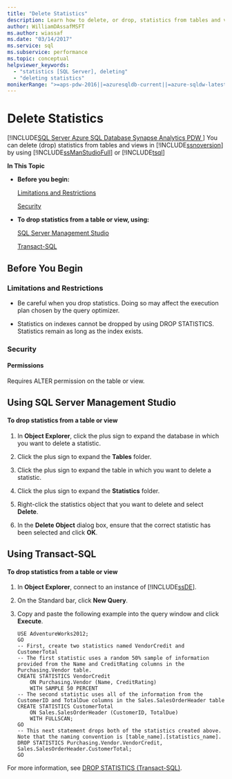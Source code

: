 ```yaml
---
title: "Delete Statistics"
description: Learn how to delete, or drop, statistics from tables and views in SQL Server by using SQL Server Management Studio or Transact-SQL.
author: WilliamDAssafMSFT
ms.author: wiassaf
ms.date: "03/14/2017"
ms.service: sql
ms.subservice: performance
ms.topic: conceptual
helpviewer_keywords:
  - "statistics [SQL Server], deleting"
  - "deleting statistics"
monikerRange: ">=aps-pdw-2016||=azuresqldb-current||=azure-sqldw-latest||>=sql-server-2016||>=sql-server-linux-2017||=azuresqldb-mi-current"
---
```

# Delete Statistics
[!INCLUDE[SQL Server Azure SQL Database Synapse Analytics PDW ](../../includes/applies-to-version/sql-asdb-asdbmi-asa-pdw.md)]
  You can delete (drop) statistics from tables and views in [!INCLUDE[ssnoversion](../../includes/ssnoversion-md.md)] by using [!INCLUDE[ssManStudioFull](../../includes/ssmanstudiofull-md.md)] or [!INCLUDE[tsql](../../includes/tsql-md.md)]  
  
 **In This Topic**  
  
-   **Before you begin:**  
  
     [Limitations and Restrictions](#Restrictions)  
  
     [Security](#Security)  
  
-   **To drop statistics from a table or view, using:**  
  
     [SQL Server Management Studio](#SSMSProcedure)  
  
     [Transact-SQL](#TsqlProcedure)  
  
##  <a name="BeforeYouBegin"></a> Before You Begin  
  
###  <a name="Restrictions"></a> Limitations and Restrictions  
  
-   Be careful when you drop statistics. Doing so may affect the execution plan chosen by the query optimizer.  
  
-   Statistics on indexes cannot be dropped by using DROP STATISTICS. Statistics remain as long as the index exists.  
  
###  <a name="Security"></a> Security  
  
####  <a name="Permissions"></a> Permissions  
 Requires ALTER permission on the table or view.  
  
##  <a name="SSMSProcedure"></a> Using SQL Server Management Studio  
  
#### To drop statistics from a table or view  
  
1.  In **Object Explorer**, click the plus sign to expand the database in which you want to delete a statistic.  
  
2.  Click the plus sign to expand the **Tables** folder.  
  
3.  Click the plus sign to expand the table in which you want to delete a statistic.  
  
4.  Click the plus sign to expand the **Statistics** folder.  
  
5.  Right-click the statistics object that you want to delete and select **Delete**.  
  
6.  In the **Delete Object** dialog box, ensure that the correct statistic has been selected and click **OK**.  

##  <a name="TsqlProcedure"></a> Using Transact-SQL  
  
#### To drop statistics from a table or view  
  
1.  In **Object Explorer**, connect to an instance of [!INCLUDE[ssDE](../../includes/ssde-md.md)].  
  
2.  On the Standard bar, click **New Query**.  
  
3.  Copy and paste the following example into the query window and click **Execute**.  
  
    ```  
    USE AdventureWorks2012;  
    GO  
    -- First, create two statistics named VendorCredit and CustomerTotal  
    -- The first statistic uses a random 50% sample of information provided from the Name and CreditRating columns in the Purchasing.Vendor table.  
    CREATE STATISTICS VendorCredit  
        ON Purchasing.Vendor (Name, CreditRating)  
        WITH SAMPLE 50 PERCENT  
    -- The second statistic uses all of the information from the CustomerID and TotalDue columns in the Sales.SalesOrderHeader table  
    CREATE STATISTICS CustomerTotal  
        ON Sales.SalesOrderHeader (CustomerID, TotalDue)  
        WITH FULLSCAN;  
    GO  
    -- This next statement drops both of the statistics created above. Note that the naming convention is [table_name].[statistics_name].  
    DROP STATISTICS Purchasing.Vendor.VendorCredit, Sales.SalesOrderHeader.CustomerTotal;  
    GO  
    ```  
  
 For more information, see [DROP STATISTICS &#40;Transact-SQL&#41;](../../t-sql/statements/drop-statistics-transact-sql.md).  
  
  
